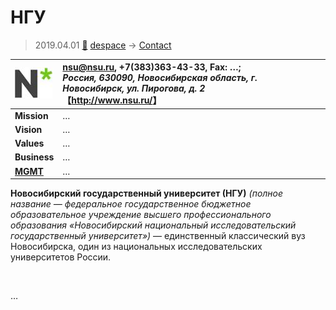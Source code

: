 # НГУ
> 2019.04.01 [🚀](../../index/index.md) [despace](../index.md) → [Contact](../contact.md)

|[![](../f/con/n/nsu_logo1_thumb.jpg)](../f/con/n/nsu_logo1.png)|<nsu@nsu.ru>, +7(383)363-43-33, Fax: …;<br> *Россия, 630090, Новосибирская область, г. Новосибирск, ул. Пирогова, д. 2*<br> 【<http://www.nsu.ru/>】|
|:--|:--|
|**Mission**|…|
|**Vision**|…|
|**Values**|…|
|**Business**|…|
|**[MGMT](../mgmt.md)**|…|

**Новосибирский государственный университет (НГУ)** *(полное название — федеральное государственное бюджетное образовательное учреждение высшего профессионального образования «Новосибирский национальный исследовательский государственный университет»)* — единственный классический вуз Новосибирска, один из национальных исследовательских университетов России.


<p style="page-break-after:always"> </p>

…

